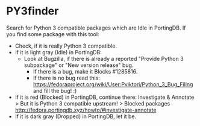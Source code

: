 # PY3finder
Search for Python 3 compatible packages which are Idle in PortingDB.
If you find some package with this tool:

* Check, if it is really Python 3 compatible.
* If it is light gray (Idle) in PortingDB: 
  * Look at Bugzilla, if there is already a reported "Provide Python 3 subpackage" or "New version release" bug.
    * If there is a bug, make it Blocks #1285816.
    * If there is no bug read this: https://fedoraproject.org/wiki/User:Pviktori/Python_3_Bug_Filing and fill the bug! :)
* If it is red (Blocked) in PortingDB, continue there: Investigate & Annotate > But it is Python 3 compatible upstream! > Blocked packages http://fedora.portingdb.xyz/howto/#investigate-annotate
* If it is dark gray (Dropped) in PortingDB, let it be.
